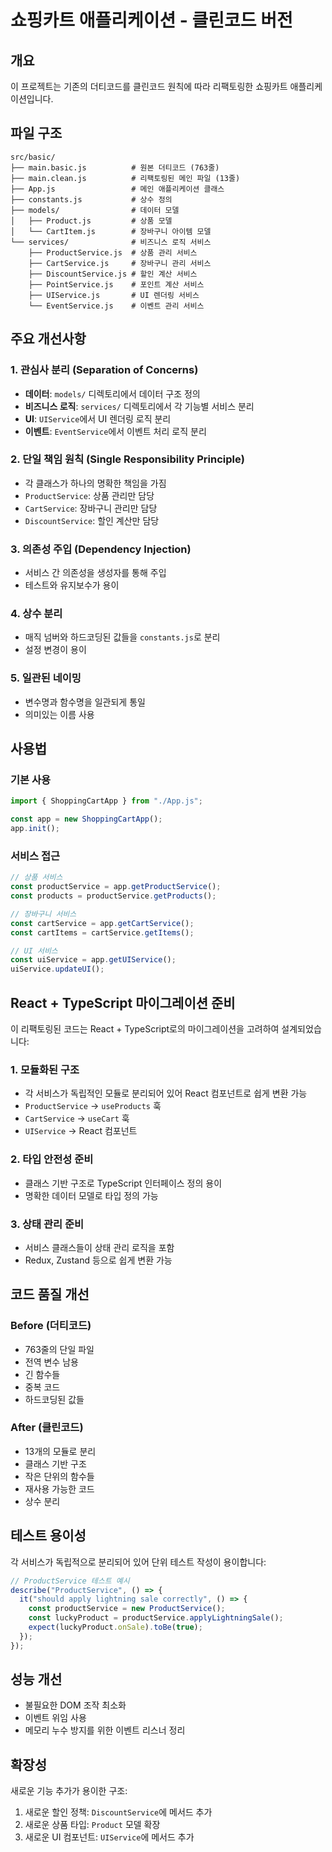 # 쇼핑카트 애플리케이션 - 클린코드 버전

## 개요

이 프로젝트는 기존의 더티코드를 클린코드 원칙에 따라 리팩토링한 쇼핑카트 애플리케이션입니다.

## 파일 구조

```
src/basic/
├── main.basic.js          # 원본 더티코드 (763줄)
├── main.clean.js          # 리팩토링된 메인 파일 (13줄)
├── App.js                 # 메인 애플리케이션 클래스
├── constants.js           # 상수 정의
├── models/                # 데이터 모델
│   ├── Product.js         # 상품 모델
│   └── CartItem.js        # 장바구니 아이템 모델
└── services/              # 비즈니스 로직 서비스
    ├── ProductService.js  # 상품 관리 서비스
    ├── CartService.js     # 장바구니 관리 서비스
    ├── DiscountService.js # 할인 계산 서비스
    ├── PointService.js    # 포인트 계산 서비스
    ├── UIService.js       # UI 렌더링 서비스
    └── EventService.js    # 이벤트 관리 서비스
```

## 주요 개선사항

### 1. 관심사 분리 (Separation of Concerns)

- **데이터**: `models/` 디렉토리에서 데이터 구조 정의
- **비즈니스 로직**: `services/` 디렉토리에서 각 기능별 서비스 분리
- **UI**: `UIService`에서 UI 렌더링 로직 분리
- **이벤트**: `EventService`에서 이벤트 처리 로직 분리

### 2. 단일 책임 원칙 (Single Responsibility Principle)

- 각 클래스가 하나의 명확한 책임을 가짐
- `ProductService`: 상품 관리만 담당
- `CartService`: 장바구니 관리만 담당
- `DiscountService`: 할인 계산만 담당

### 3. 의존성 주입 (Dependency Injection)

- 서비스 간 의존성을 생성자를 통해 주입
- 테스트와 유지보수가 용이

### 4. 상수 분리

- 매직 넘버와 하드코딩된 값들을 `constants.js`로 분리
- 설정 변경이 용이

### 5. 일관된 네이밍

- 변수명과 함수명을 일관되게 통일
- 의미있는 이름 사용

## 사용법

### 기본 사용

```javascript
import { ShoppingCartApp } from "./App.js";

const app = new ShoppingCartApp();
app.init();
```

### 서비스 접근

```javascript
// 상품 서비스
const productService = app.getProductService();
const products = productService.getProducts();

// 장바구니 서비스
const cartService = app.getCartService();
const cartItems = cartService.getItems();

// UI 서비스
const uiService = app.getUIService();
uiService.updateUI();
```

## React + TypeScript 마이그레이션 준비

이 리팩토링된 코드는 React + TypeScript로의 마이그레이션을 고려하여 설계되었습니다:

### 1. 모듈화된 구조

- 각 서비스가 독립적인 모듈로 분리되어 있어 React 컴포넌트로 쉽게 변환 가능
- `ProductService` → `useProducts` 훅
- `CartService` → `useCart` 훅
- `UIService` → React 컴포넌트

### 2. 타입 안전성 준비

- 클래스 기반 구조로 TypeScript 인터페이스 정의 용이
- 명확한 데이터 모델로 타입 정의 가능

### 3. 상태 관리 준비

- 서비스 클래스들이 상태 관리 로직을 포함
- Redux, Zustand 등으로 쉽게 변환 가능

## 코드 품질 개선

### Before (더티코드)

- 763줄의 단일 파일
- 전역 변수 남용
- 긴 함수들
- 중복 코드
- 하드코딩된 값들

### After (클린코드)

- 13개의 모듈로 분리
- 클래스 기반 구조
- 작은 단위의 함수들
- 재사용 가능한 코드
- 상수 분리

## 테스트 용이성

각 서비스가 독립적으로 분리되어 있어 단위 테스트 작성이 용이합니다:

```javascript
// ProductService 테스트 예시
describe("ProductService", () => {
  it("should apply lightning sale correctly", () => {
    const productService = new ProductService();
    const luckyProduct = productService.applyLightningSale();
    expect(luckyProduct.onSale).toBe(true);
  });
});
```

## 성능 개선

- 불필요한 DOM 조작 최소화
- 이벤트 위임 사용
- 메모리 누수 방지를 위한 이벤트 리스너 정리

## 확장성

새로운 기능 추가가 용이한 구조:

1. 새로운 할인 정책: `DiscountService`에 메서드 추가
2. 새로운 상품 타입: `Product` 모델 확장
3. 새로운 UI 컴포넌트: `UIService`에 메서드 추가
